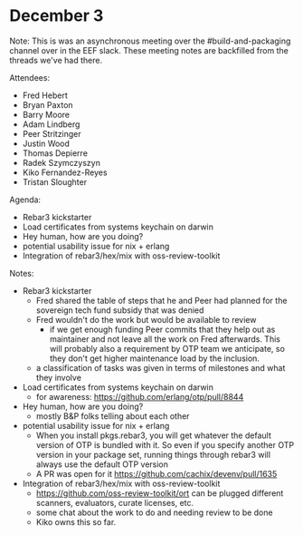 # December 3

Note: This is was an asynchronous meeting over the #build-and-packaging channel over in the EEF slack. These meeting notes are backfilled from the threads we've had there.

Attendees:

- Fred Hebert
- Bryan Paxton
- Barry Moore
- Adam Lindberg
- Peer Stritzinger
- Justin Wood
- Thomas Depierre
- Radek Szymczyszyn
- Kiko Fernandez-Reyes
- Tristan Sloughter

Agenda:

- Rebar3 kickstarter
- Load certificates from systems keychain on darwin
- Hey human, how are you doing?
- potential usability issue for nix + erlang
- Integration of rebar3/hex/mix with oss-review-toolkit

Notes:

- Rebar3 kickstarter
  - Fred shared the table of steps that he and Peer had planned for the sovereign tech fund subsidy that was denied
  - Fred wouldn't do the work but would be available to review
    -  if we get enough funding Peer commits that they help out as maintainer and not leave all the work on Fred afterwards. This will probably also a requirement by OTP team we anticipate, so they don't get higher maintenance load by the inclusion.
  - a classification of tasks was given in terms of milestones and what they involve
- Load certificates from systems keychain on darwin
  - for awareness: https://github.com/erlang/otp/pull/8844
- Hey human, how are you doing?
  - mostly B&P folks telling about each other
- potential usability issue for nix + erlang
  - When you install pkgs.rebar3, you will get whatever the default version of OTP is bundled with it. So even if you specify another OTP version in your package set, running things through rebar3 will always use the default OTP version
  - A PR was open for it https://github.com/cachix/devenv/pull/1635
- Integration of rebar3/hex/mix with oss-review-toolkit
  - https://github.com/oss-review-toolkit/ort  can be plugged different scanners, evaluators, curate licenses, etc.
  - some chat about the work to do and needing review to be done
  - Kiko owns this so far.
